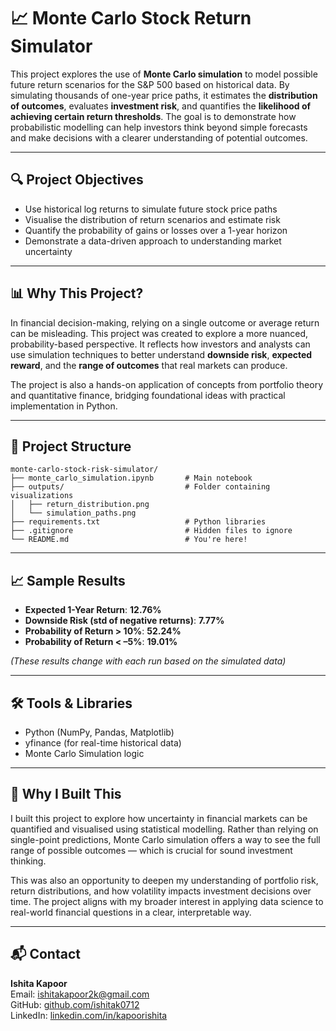 # 📈 Monte Carlo Stock Return Simulator

This project explores the use of **Monte Carlo simulation** to model possible future return scenarios for the S&P 500 based on historical data. By simulating thousands of one-year price paths, it estimates the **distribution of outcomes**, evaluates **investment risk**, and quantifies the **likelihood of achieving certain return thresholds**. The goal is to demonstrate how probabilistic modelling can help investors think beyond simple forecasts and make decisions with a clearer understanding of potential outcomes.

---

## 🔍 Project Objectives

- Use historical log returns to simulate future stock price paths
- Visualise the distribution of return scenarios and estimate risk
- Quantify the probability of gains or losses over a 1-year horizon
- Demonstrate a data-driven approach to understanding market uncertainty

---

## 📊 Why This Project?

In financial decision-making, relying on a single outcome or average return can be misleading. This project was created to explore a more nuanced, probability-based perspective. It reflects how investors and analysts can use simulation techniques to better understand **downside risk**, **expected reward**, and the **range of outcomes** that real markets can produce.

The project is also a hands-on application of concepts from portfolio theory and quantitative finance, bridging foundational ideas with practical implementation in Python.

---

## 📁 Project Structure

```
monte-carlo-stock-risk-simulator/
├── monte_carlo_simulation.ipynb       # Main notebook
├── outputs/                           # Folder containing visualizations
│   ├── return_distribution.png
│   └── simulation_paths.png
├── requirements.txt                   # Python libraries
├── .gitignore                         # Hidden files to ignore
└── README.md                          # You're here!
```

---

## 📈 Sample Results

- **Expected 1-Year Return**: **12.76%**
- **Downside Risk (std of negative returns)**: **7.77%**
- **Probability of Return > 10%**: **52.24%**
- **Probability of Return < –5%**: **19.01%**

_(These results change with each run based on the simulated data)_

---

## 🛠️ Tools & Libraries

- Python (NumPy, Pandas, Matplotlib)
- yfinance (for real-time historical data)
- Monte Carlo Simulation logic

---

## 🧠 Why I Built This

I built this project to explore how uncertainty in financial markets can be quantified and visualised using statistical modelling. Rather than relying on single-point predictions, Monte Carlo simulation offers a way to see the full range of possible outcomes — which is crucial for sound investment thinking.

This was also an opportunity to deepen my understanding of portfolio risk, return distributions, and how volatility impacts investment decisions over time. The project aligns with my broader interest in applying data science to real-world financial questions in a clear, interpretable way.

---

## 📬 Contact

**Ishita Kapoor**  
Email: [ishitakapoor2k@gmail.com](mailto:ishitakapoor2k@gmail.com)  
GitHub: [github.com/ishitak0712](https://github.com/ishitak0712)  
LinkedIn: [linkedin.com/in/kapoorishita](https://linkedin.com/in/kapoorishita)
